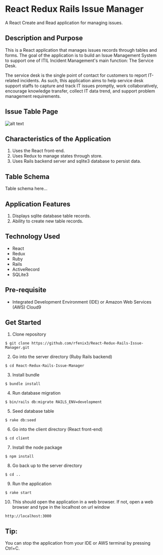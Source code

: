 # React Redux Rails Issue Manager
A React Create and Read application for managing issues.

## Description and Purpose
This is a React application that manages issues records through tables and forms. The goal of the application is to build an Issue Management System to support one of ITIL Incident Management's main function: The Service Desk. 

The service desk is the single point of contact for customers to report IT-related incidents. As such, this application aims to help service desk support staffs to capture and track IT issues promptly, work collaboratively, encourage knowledge transfer, collect IT data trend, and support problem management requirements.

## Issue Table Page
![alt text](https://github.com/rfenix3/React-Redux-Rails-Issue-Manager/blob/master/app/assets/images/React_issue_table.screenshot.png "Issue Table Page screen shot")

## Characteristics of the Application
1. Uses the React front-end.
2. Uses Redux to manage states through store.
3. Uses Rails backend server and sqlite3 database to persist data.

## Table Schema
 Table schema here...

## Application Features
1. Displays sqlite database table records.
2. Ability to create new table records.

## Technology Used
* React
* Redux
* Ruby
* Rails
* ActiveRecord
* SQLite3

## Pre-requisite
* Integrated Development Environment (IDE) or Amazon Web Services (AWS) Cloud9

## Get Started
1. Clone repository
```
$ git clone https://github.com/rfenix3/React-Redux-Rails-Issue-Manager.git
```
2. Go into the server directory (Ruby Rails backend)
```
$ cd React-Redux-Rails-Issue-Manager
```
3. Install bundle
```
$ bundle install
```
4. Run database migration
```
$ bin/rails db:migrate RAILS_ENV=development
```
5. Seed database table
```
$ rake db:seed
```
6. Go into the client directory (React front-end)
```
$ cd client
```
7. Install the node package
```
$ npm install
```
8. Go back up to the server directory
```
$ cd ..
```
9. Run the application
```
$ rake start
```
10. This should open the application in a web browser. If not, open a web browser and type in the localhost on url window
```
http://localhost:3000
```

## Tip:
You can stop the application from your IDE or AWS terminal by pressing Ctrl+C.
